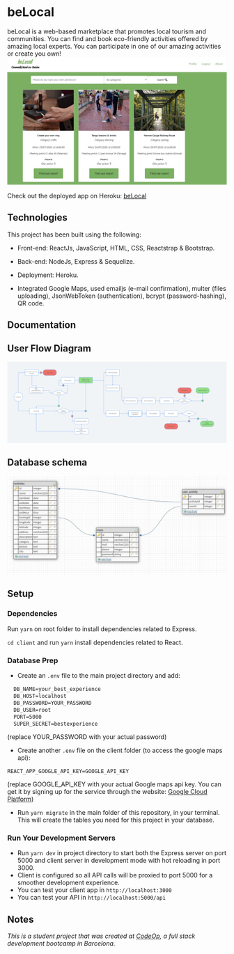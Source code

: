 # beLocal

beLocal is a web-based marketplace that promotes local tourism and communities. You can find and book eco-friendly activities offered by amazing local experts. You can participate in one of our amazing activities or create you own!
![homepage](/client/public/img/homepage.jpg)

Check out the deployed app on Heroku: [beLocal](https://belocalcatalonia.herokuapp.com)

## Technologies

This project has been built using the following:

- Front-end: ReactJs, JavaScript, HTML, CSS, Reactstrap & Bootstrap.

- Back-end: NodeJs, Express & Sequelize.

- Deployment: Heroku.

- Integrated Google Maps, used emailjs (e-mail confirmation), multer (files uploading), JsonWebToken (authentication), bcrypt (password-hashing), QR code.

## Documentation

## User Flow Diagram

<img src="images/User%20flow.png">

## Database schema

![dbschema](/client/public/img/db_schema.jpg)

## Setup

### Dependencies

Run `yarn` on root folder to install dependencies related to Express.

`cd client` and run `yarn` install dependencies related to React.

### Database Prep

- Create an `.env` file to the main project directory and add:

```
  DB_NAME=your_best_experience
  DB_HOST=localhost
  DB_PASSWORD=YOUR_PASSWORD
  DB_USER=root
  PORT=5000
  SUPER_SECRET=bestexperience
```

(replace YOUR_PASSWORD with your actual password)

- Create another `.env` file on the client folder (to access the google maps api):

```
REACT_APP_GOOGLE_API_KEY=GOOGLE_API_KEY
```

(replace GOOGLE_API_KEY with your actual Google maps api key.
You can get it by signing up for the service through the website: [Google Cloud Platform](https://console.cloud.google.com/?pli=1))

- Run `yarn migrate` in the main folder of this repository, in your terminal. This will create the tables you need for this project in your database.

### Run Your Development Servers

- Run `yarn dev` in project directory to start both the Express server on port 5000 and client server in development mode with hot reloading in port 3000.
- Client is configured so all API calls will be proxied to port 5000 for a smoother development experience.
- You can test your client app in `http://localhost:3000`
- You can test your API in `http://localhost:5000/api`

## Notes

_This is a student project that was created at [CodeOp](http://codeop.tech), a full stack development bootcamp in Barcelona._
